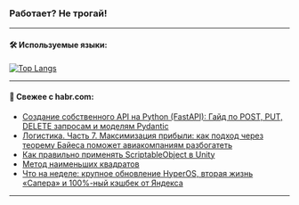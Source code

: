 ### Работает? Не трогай!

---
<!--
#### 🛠️ Technical stack:

![Java](https://img.shields.io/badge/Java-informational?logo=Oracle&style=flat&logoColor=white&color=FF4500)
![Kotlin](https://img.shields.io/badge/Kotlin-informational?logo=Kotlin&style=flat&logoColor=white&color=774D97)
![TS](https://img.shields.io/badge/TypeScript-informational?logo=typeScript&style=flat&logoColor=black&color=017acc)
![Python](https://img.shields.io/badge/Python-informational?logo=Python&style=flat&logoColor=black&color=ffdd54) <br>
![Spring](https://img.shields.io/badge/Spring-informational?logo=Spring&style=flat&logoColor=white&color=6DB33F) 
![SpringBoot](https://img.shields.io/badge/SpringBoot-informational?logo=SpringBoot&style=flat&logoColor=white&color=6DB33F)
![Nest](https://img.shields.io/badge/NestJS-informational?logo=NestJS&style=flat&logoColor=white&color=E0234E) 
![NodeJS](https://img.shields.io/badge/NodeJS-informational?logo=node.js&style=flat&logoColor=white&color=70A760)<br>
![PostgreSQL](https://img.shields.io/badge/PostgreSQL-informational?logo=PostgreSQL&style=flat&logoColor=white&color=DAA520)
![MongoDB](https://img.shields.io/badge/MongoDB-informational?logo=MongoDB&style=flat&logoColor=white&color=870000)
![Apache](https://img.shields.io/badge/Apache-informational?logo=apache&style=flat&logoColor=white&color=f74e28)

___ 
-->

#### 🛠️ Используемые языки:

[![Top Langs](https://github-readme-stats-u2qms2cxw-advtsettinggmailcoms-projects.vercel.app/api/top-langs/?username=zloylis&langs_count=10&hide_title=true&title_color=e6edf3&size_weight=0.5&count_weight=0.5&layout=compact&hide_progress=true&hide_border=true&theme=dracula)](https://github.com/zloylis)

<!---


####  :octocat:&nbsp;&nbsp; Статистика:

![GitHub stats](https://github-readme-stats-u2qms2cxw-advtsettinggmailcoms-projects.vercel.app/api?username=zloylis&show_icons=true&hide_border=true&theme=dracula&title_color=e6edf3&include_all_commits=true&count_private=true&hide_rank=false&hide_title=true&rank_icon=github)
-->
---

#### 💬 Свежее с habr.com:

<!-- BLOG-POST-LIST:START -->
- [Создание собственного API на Python &lpar;FastAPI&rpar;: Гайд по POST, PUT, DELETE запросам и моделям Pydantic](https://habr.com/ru/articles/827134/?utm_source=habrahabr&utm_medium=rss&utm_campaign=827134)
- [Логистика. Часть 7. Максимизация прибыли: как подход через теорему Байеса поможет авиакомпаниям разбогатеть](https://habr.com/ru/articles/827102/?utm_source=habrahabr&utm_medium=rss&utm_campaign=827102)
- [Как правильно применять ScriptableObject в Unity](https://habr.com/ru/articles/826478/?utm_source=habrahabr&utm_medium=rss&utm_campaign=826478)
- [Метод наименьших квадратов](https://habr.com/ru/articles/827018/?utm_source=habrahabr&utm_medium=rss&utm_campaign=827018)
- [Что на неделе: крупное обновление HyperOS, вторая жизнь «Сапера» и 100%-ный кэшбек от Яндекса](https://habr.com/ru/companies/agima/articles/827112/?utm_source=habrahabr&utm_medium=rss&utm_campaign=827112)
<!-- BLOG-POST-LIST:END -->

---

